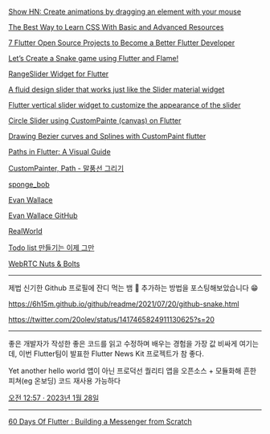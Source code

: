 [Show HN: Create animations by dragging an element with your mouse](https://animatize.com/)

[The Best Way to Learn CSS With Basic and Advanced Resources](http://theprogrammersworld.blogspot.com/2014/07/the-best-way-to-learn-css-with-basic-and-advanced-resources.html#.VFnDdcuDq0J.twitter)

[7 Flutter Open Source Projects to Become a Better Flutter Developer](https://medium.com/geekculture/7-flutter-open-source-projects-to-become-a-better-flutter-developer-b4a10f7e561f)

[Let’s Create a Snake game using Flutter and Flame!](https://blog.devgenius.io/lets-create-a-snake-game-using-flutter-and-flame-38482d3cf0ff)

[RangeSlider Widget for Flutter](https://flutterawesome.com/rangeslider-widget-for-flutter/)

[A fluid design slider that works just like the Slider material widget](https://flutterawesome.com/a-fluid-design-slider-that-works-just-like-the-slider-material-widget-2/)

[Flutter vertical slider widget to customize the appearance of the slider](https://flutterawesome.com/flutter-vertical-slider-widget-to-customize-the-appearance-of-the-slider/)

[Circle Slider using CustomPainte (canvas) on Flutter](https://flutterawesome.com/circle-slider-using-custompainte-canvas-on-flutter/)

[Drawing Bezier curves and Splines with CustomPaint flutter](https://jasper-dev.hashnode.dev/drawing-bezier-curves-and-splines-with-custompaint-flutter)

[Paths in Flutter: A Visual Guide](https://medium.com/flutter-community/paths-in-flutter-a-visual-guide-6c906464dcd0)

[CustomPainter, Path - 말풍선 그리기](https://heewookji.github.io/2021/01/04/CustomPainter/)

[sponge_bob](https://github.com/JasperEssien2/sponge_bob)

[Evan Wallace](https://madebyevan.com/)

[Evan Wallace GitHub](https://github.com/evanw)

[RealWorld](https://github.com/gothinkster/realworld)

[Todo list 만들기는 이제 그만](https://techblog.woowahan.com/2672/)

[WebRTC Nuts & Bolts](https://news.hada.io/topic?id=6646)

<hr>

제법 신기한 Github 프로필에 잔디 먹는 뱀 🐍 추가하는 방법을 포스팅해보았습니다 😁

https://6h15m.github.io/github/readme/2021/07/20/github-snake.html

https://twitter.com/20olev/status/1417465824911130625?s=20

<hr>

좋은 개발자가 작성한 좋은 코드를 읽고 수정하며 배우는 경험을 가장 값 비싸게 여기는데, 이번 Flutter팀이 발표한 Flutter News Kit 프로젝트가 참 좋다.

Yet another hello world 앱이 아닌 프로덕선 퀄리티 앱을 오픈소스 + 모듈화해 흔한 피쳐(eg 온보딩) 코드 재사용 가능하다

[오전 12:57 · 2023년 1월 28일](https://twitter.com/dylayed/status/1619001685795540993)

<hr>

[60 Days Of Flutter : Building a Messenger from Scratch](https://medium.com/@adityadroid/60-days-of-flutter-building-a-messenger-from-scratch-ab2c89e1fd0f)

